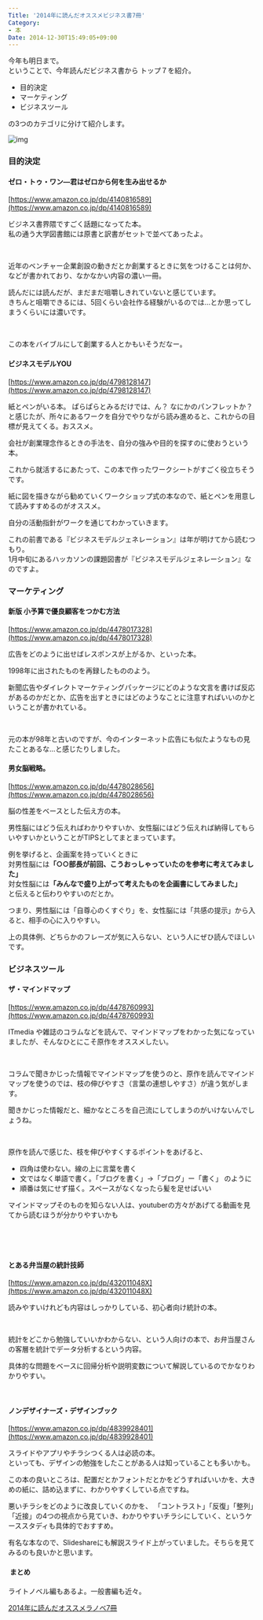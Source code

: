 ```yaml
---
Title: '2014年に読んだオススメビジネス書7冊'
Category:
- 本
Date: 2014-12-30T15:49:05+09:00
---
```



今年も明日まで。  
ということで、今年読んだビジネス書から トップ７を紹介。

- 目的決定
- マーケティング
- ビジネスツール

の3つのカテゴリに分けて紹介します。

![img](https://cdn-ak.f.st-hatena.com/images/fotolife/a/alfe1025/20141230/20141230154730.jpg)

### 目的決定


#### ゼロ・トゥ・ワン―君はゼロから何を生み出せるか

[https://www.amazon.co.jp/dp/4140816589](https://www.amazon.co.jp/dp/4140816589)

ビジネス書界隈ですごく話題になってた本。  
私の通う大学図書館には原書と訳書がセットで並べてあったよ。

 

近年のベンチャー企業創設の動きだとか創業するときに気をつけることは何か、などが書かれており、なかなかい内容の濃い一冊。

読んだには読んだが、まだまだ咀嚼しきれていないと感じています。  
きちんと咀嚼できるには、5回くらい会社作る経験がいるのでは…とか思ってしまうくらいには濃いです。

 

この本をバイブルにして創業する人とかもいそうだなー。

#### ビジネスモデルYOU

[https://www.amazon.co.jp/dp/4798128147](https://www.amazon.co.jp/dp/4798128147)

紙とペンがいる本。 ぱらぱらとみるだけでは、ん？ なにかのパンフレットか？と感じたが、所々にあるワークを自分でやりながら読み進めると、これからの目標が見えてくる。おススメ。

会社が創業理念作るときの手法を、自分の強みや目的を探すのに使おうという本。

これから就活するにあたって、この本で作ったワークシートがすごく役立ちそうです。
 

紙に図を描きながら勧めていくワークショップ式の本なので、紙とペンを用意して読みすすめるのがオススメ。

自分の活動指針がワークを通じてわかっていきます。


これの前書である『ビジネスモデルジェネレーション』は年が明けてから読むつもり。  
1月中旬にあるハッカソンの課題図書が『ビジネスモデルジェネレーション』なのですよ。

### マーケティング

#### 新版 小予算で優良顧客をつかむ方法

[https://www.amazon.co.jp/dp/4478017328](https://www.amazon.co.jp/dp/4478017328)

広告をどのように出せばレスポンスが上がるか、といった本。

1998年に出されたものを再録したもののよう。
  
新聞広告やダイレクトマーケティングパッケージにどのような文言を書けば反応があるのかだとか、広告を出すときにはどのようなことに注意すればいいのかということが書かれている。

 

元の本が98年と古いのですが、今のインターネット広告にも似たようなもの見たことあるな…と感じたりしました。


#### 男女脳戦略。

[https://www.amazon.co.jp/dp/4478028656](https://www.amazon.co.jp/dp/4478028656)

脳の性差をベースとした伝え方の本。

男性脳にはどう伝えればわかりやすいか、女性脳にはどう伝えれば納得してもらいやすいかということがTIPSとしてまとまっています。


例を挙げると、企画案を持っていくときに  
対男性脳には<strong>「○○部長が前回、こうおっしゃっていたのを参考に考えてみました」</strong>  
対女性脳には<strong>「みんなで盛り上がって考えたものを企画書にしてみました」</strong>  
と伝えると伝わりやすいのだとか。

つまり、男性脳には「自尊心のくすぐり」を、女性脳には「共感の提示」から入ると、相手の心に入りやすい。
 

上の具体例、どちらかのフレーズが気に入らない、という人にぜひ読んでほしいです。

### ビジネスツール

#### ザ・マインドマップ

[https://www.amazon.co.jp/dp/4478760993](https://www.amazon.co.jp/dp/4478760993)


ITmedia や雑誌のコラムなどを読んで、マインドマップをわかった気になっていましたが、そんなひとにこそ原作をオススメしたい。

 

コラムで聞きかじった情報でマインドマップを使うのと、原作を読んでマインドマップを使うのでは、枝の伸びやすさ（言葉の連想しやすさ）が違う気がします。

聞きかじった情報だと、細かなところを自己流にしてしまうのがいけないんでしょうね。

 

原作を読んで感じた、枝を伸びやすくするポイントをあげると、

- 四角は使わない。線の上に言葉を書く
- 文ではなく単語で書く。「ブログを書く」→「ブログ」ー「書く」 のように
- 順番は気にせず描く。スペースがなくなったら髪を足せばいい


マインドマップそのものを知らない人は、youtuberの方々があげてる動画を見てから読むほうが分かりやすいかも

 

 

#### とある弁当屋の統計技師

[https://www.amazon.co.jp/dp/432011048X](https://www.amazon.co.jp/dp/432011048X)

読みやすいけれども内容はしっかりしている、初心者向け統計の本。

 

統計をどこから勉強していいかわからない、という人向けの本で、お弁当屋さんの客層を統計でデータ分析するという内容。

具体的な問題をベースに回帰分析や説明変数について解説しているのでかなりわかりやすい。

 


#### ノンデザイナーズ・デザインブック

[https://www.amazon.co.jp/dp/4839928401](https://www.amazon.co.jp/dp/4839928401)

スライドやアプリやチラシつくる人は必読の本。  
といっても、デザインの勉強をしたことがある人は知っていることも多いかも。

この本の良いところは、配置だとかフォントだとかをどうすればいいかを、大きめの紙に、詰め込まずに、わかりやすくしている点ですね。

悪いチラシをどのように改良していくのかを、 「コントラスト」「反復」「整列」「近接」の4つの視点から見ていき、わかりやすいチラシにしていく、というケーススタディも具体的でおすすめ。

有名な本なので、Slideshareにも解説スライド上がっていました。そちらを見てみるのも良いかと思います。
 

####  まとめ

ライトノベル編もあるよ。一般書編も近々。

[2014年に読んだオススメラノベ7冊](/entry/2014/12/26/_2014%E5%B9%B4%E3%81%AB%E8%AAAD%E3%82%93%E3%81%A0%E3%82%AA%E3%82%B9%E3%82%B9%E3%83%A1%E3%83%A9%E3%83%8E%E3%83%997%E5%86%8A)

